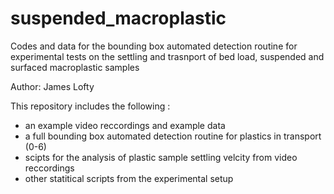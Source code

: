 # suspended_macroplastic

Codes and data for the bounding box automated detection routine for experimental tests on the settling and trasnport of bed load, suspended and surfaced macroplastic samples

Author: James Lofty

This repository includes the following :

- an example video reccordings and example data
- a full bounding box automated detection routine for plastics in transport (0-6)
- scipts for the analysis of plastic sample settling velcity from video reccordings
- other statitical scripts from the experimental setup 
